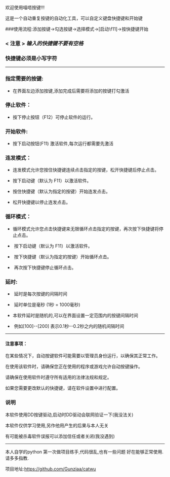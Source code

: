 欢迎使用喵唔按键!!!

这是一个自动重复按键的自动化工具，可以自定义键盘快捷键和开始键

###使用流程:添加按键->勾选按键->选择模式->[启动\\f11]->按快捷键开始

### **< 注意 > _输入的快捷键不要有空格_**
### 快捷键必须是小写字符

------

### 指定需要的按键:

- 在界面左边添加按键,添加完成后需要将添加的按键打勾激活

### 停止软件：

- 按下停止按钮（F12）可停止软件的运行。

### 开始软件:

- 按下启动按钮(F11) 激活软件,每次运行都需要先激活

### 连发模式：

- 连发模式允许您按住快捷键连续点击指定的按键，松开快捷键后停止点击。

- 按下启动键（默认为 F11）以激活软件。

- 按住快捷键（默认为指定的按键）开始连发点击。

- 松开快捷键以停止连发点击。

### 循环模式：

- ​    循环模式允许您点击快捷键来无限循环点击指定的按键，再次按下快捷键将停止点击。

- ​    按下启动键（默认为 F11）以激活软件。

- ​    按下快捷键（默认为指定的按键）开始循环点击。

- ​    再次按下快捷键停止循环点击。

### 延时:

- ​    延时是每次按键的间隔时间

- ​    延时单位是毫秒 (1秒 = 1000毫秒)

- ​    本软件延时是随机的,可以在界面设置一定范围内的按键间隔时间

- ​    例如[100]--[200] 表示0.1秒--0.2秒之内的随机间隔时间

------
#### 注意事项：

在某些情况下，自动按键软件可能需要以管理员身份运行，以确保其正常工作。

在使用该软件时，请确保您正在使用的程序或游戏允许自动按键操作。

请确保在使用软件时遵守所有适用的法律法规和规定。

如果您需要更改默认的快捷键，请在软件设置中进行配置。

### 说明

本软件使用DD按键驱动,启动时DD驱动会联网验证一下(我没法关)

本软件仅供学习使用,另作他用产生的后果与本人无关

有可能被杀毒软件误报可以添加信任或者关闭(我没遇到)

------
本人自学的python 第一次做项目练手,代码很乱,也有一些问题
好在能够正常使用.请多多指教.

项目地址:https://github.com/Gunziaa/catwu